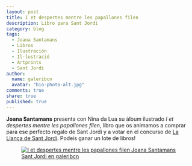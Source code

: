 ```yaml
---
layout: post
title: I et despertes mentre les papallones filen
description: Libro para Sant Jordi
category: blog
tags: 
  - Joana Santamans
  - Libros
  - Ilustración
  - Il·lustració
  - Artprints
  - Sant Jordi
author: 
  name: galeribcn
  avatar: "bio-photo-alt.jpg"
comments: true
share: true
published: true
---
```


**Joana Santamans** presenta con Nina da Lua su álbum ilustrado _I et despertes mentre les papallones filen_, libro que os animamos a comprar para ese perfecto regalo de Sant Jordi y a votar en el concurso de [La Llança de Sant Jordi](http://shar.es/1fPcBL "La Llança de Sant Jordi"). Podeis ganar un lote de libros!  

<figure>
	<a href="/images/Captura.JPG"><img src="/images/Captura.JPG.jpg" alt="I et despertes mentre les papallones filen Joana Santamans Sant Jordi en galeribcn"></a>
</figure>
